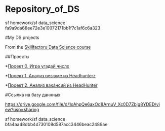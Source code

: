 
# Repository_of_DS
sf homework/sf data_science
 fa9a9da68ee72e3e10072171bb1f7c1af6c6a323

#My DS projects

From  the [Skillfactoru Data Science course](https://skillfactory.ru/data-scientist)

##Проекты

*[Проект 0. Игра угадай число](https://github.com/BogdanSokolof/Repository_of_DS/tree/main/project_0)


*[Проект 1. Анадиз резюме из Headhunterz](https://github.com/BogdanSokolof/Repository_of_DS/blob/main/Project-1._%D0%9D%D0%BE%D1%83%D1%82%D0%B1%D1%83%D0%BA-%D1%88%D0%B0%D1%8C%D0%BB%D0%BE%D0%BD.ipynb)

*[Проект 2. Анализ вакансий из HeadHunter](https://github.com/BogdanSokolof/Repository_of_DS/blob/main/Project_2.ipynb)

#Ссылка на базу даннных

https://drive.google.com/file/d/1oAhpQe6axOd8ArnuV_Xc0D7Zbjg8YDED/view?usp=sharing

sf homework/sf data_science
bfa4aa48dbb4d730108d587acc3446beac2489ae
